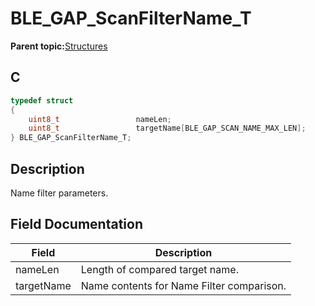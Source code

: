 # BLE\_GAP\_ScanFilterName\_T

**Parent topic:**[Structures](GUID-230368B0-FB2A-4967-A471-691387B35A9E.md)

## C

```c
typedef struct
{
    uint8_t                 nameLen;
    uint8_t                 targetName[BLE_GAP_SCAN_NAME_MAX_LEN];
} BLE_GAP_ScanFilterName_T;
```

## Description

Name filter parameters.

## Field Documentation

|Field|Description|
|-----|-----------|
|nameLen|Length of compared target name.|
|targetName|Name contents for Name Filter comparison.|

